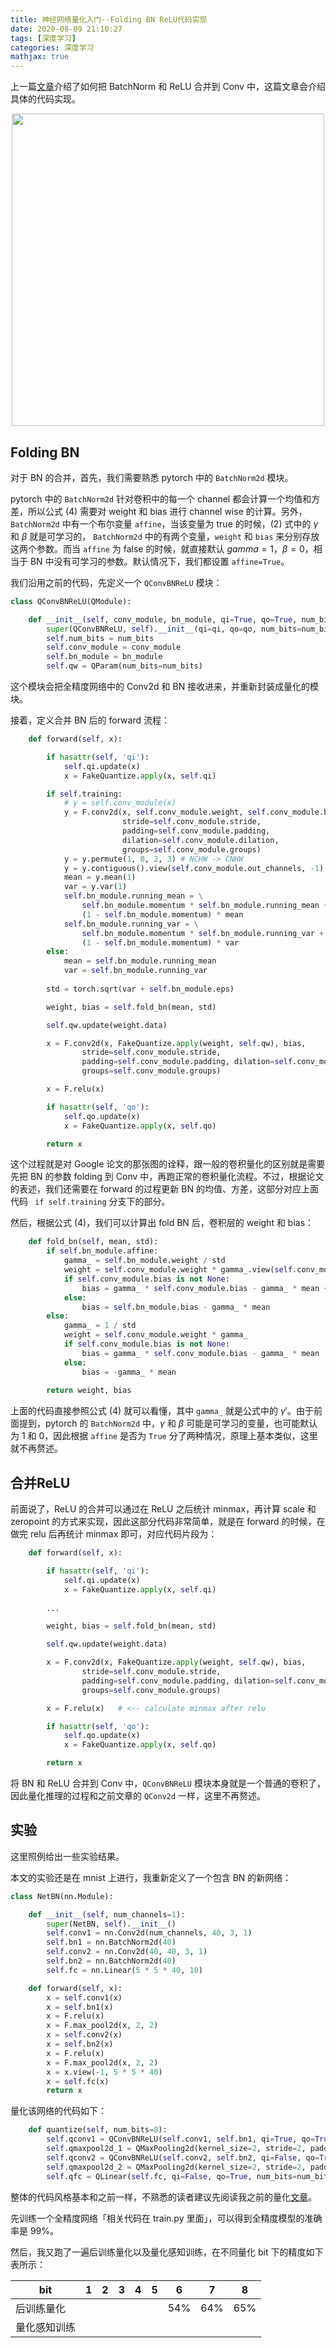 ```yaml
---
title: 神经网络量化入门--Folding BN ReLU代码实现
date: 2020-08-09 21:10:27
tags: [深度学习]
categories: 深度学习
mathjax: true
---
```


上一篇[文章](https://jermmy.github.io/2020/07/19/2020-7-19-network-quantization-4/)介绍了如何把 BatchNorm 和 ReLU 合并到 Conv 中，这篇文章会介绍具体的代码实现。

<center>
  <img src="/images/2020-8-9/folding-bn-relu.png" width="500px">
</center>

## Folding BN

对于 BN 的合并，首先，我们需要熟悉 pytorch 中的 `BatchNorm2d` 模块。

pytorch 中的 `BatchNorm2d` 针对卷积中的每一个 channel 都会计算一个均值和方差，所以公式 (4) 需要对 weight 和 bias 进行 channel wise 的计算。另外，`BatchNorm2d` 中有一个布尔变量 `affine`，当该变量为 true 的时候，(2) 式中的 $\gamma$ 和 $\beta$ 就是可学习的， `BatchNorm2d` 中的有两个变量，`weight` 和 `bias` 来分别存放这两个参数。而当 `affine` 为 false 的时候，就直接默认 $gamma=1$，$\beta=0$，相当于 BN 中没有可学习的参数。默认情况下，我们都设置 `affine=True`。

我们沿用之前的代码，先定义一个 `QConvBNReLU` 模块：

```python
class QConvBNReLU(QModule):

    def __init__(self, conv_module, bn_module, qi=True, qo=True, num_bits=8):
        super(QConvBNReLU, self).__init__(qi=qi, qo=qo, num_bits=num_bits)
        self.num_bits = num_bits
        self.conv_module = conv_module
        self.bn_module = bn_module
        self.qw = QParam(num_bits=num_bits)
```

这个模块会把全精度网络中的 Conv2d 和 BN 接收进来，并重新封装成量化的模块。

接着，定义合并 BN 后的 forward 流程：

```python
    def forward(self, x):

        if hasattr(self, 'qi'):
            self.qi.update(x)
            x = FakeQuantize.apply(x, self.qi)

        if self.training:
            # y = self.conv_module(x)
            y = F.conv2d(x, self.conv_module.weight, self.conv_module.bias, 
                         stride=self.conv_module.stride,
                         padding=self.conv_module.padding,
                         dilation=self.conv_module.dilation,
                         groups=self.conv_module.groups)
            y = y.permute(1, 0, 2, 3) # NCHW -> CNHW
            y = y.contiguous().view(self.conv_module.out_channels, -1)
            mean = y.mean(1)
            var = y.var(1)
            self.bn_module.running_mean = \
                self.bn_module.momentum * self.bn_module.running_mean + \
                (1 - self.bn_module.momentum) * mean
            self.bn_module.running_var = \
                self.bn_module.momentum * self.bn_module.running_var + \
                (1 - self.bn_module.momentum) * var
        else:
            mean = self.bn_module.running_mean
            var = self.bn_module.running_var
        
        std = torch.sqrt(var + self.bn_module.eps)

        weight, bias = self.fold_bn(mean, std)

        self.qw.update(weight.data)

        x = F.conv2d(x, FakeQuantize.apply(weight, self.qw), bias, 
                stride=self.conv_module.stride,
                padding=self.conv_module.padding, dilation=self.conv_module.dilation, 
                groups=self.conv_module.groups)

        x = F.relu(x)

        if hasattr(self, 'qo'):
            self.qo.update(x)
            x = FakeQuantize.apply(x, self.qo)

        return x
```

这个过程就是对 Google 论文的那张图的诠释，跟一般的卷积量化的区别就是需要先把 BN 的参数 folding 到 Conv 中，再跑正常的卷积量化流程。不过，根据论文的表述，我们还需要在 forward 的过程更新 BN 的均值、方差，这部分对应上面代码 ` if self.training` 分支下的部分。

然后，根据公式 (4)，我们可以计算出 fold BN 后，卷积层的 weight 和 bias：

```python
    def fold_bn(self, mean, std):
        if self.bn_module.affine:
            gamma_ = self.bn_module.weight / std
            weight = self.conv_module.weight * gamma_.view(self.conv_module.out_channels, 1, 1, 1)
            if self.conv_module.bias is not None:
                bias = gamma_ * self.conv_module.bias - gamma_ * mean + self.bn_module.bias
            else:
                bias = self.bn_module.bias - gamma_ * mean
        else:
            gamma_ = 1 / std
            weight = self.conv_module.weight * gamma_
            if self.conv_module.bias is not None:
                bias = gamma_ * self.conv_module.bias - gamma_ * mean
            else:
                bias = -gamma_ * mean
            
        return weight, bias
```

上面的代码直接参照公式 (4) 就可以看懂，其中 `gamma_` 就是公式中的 $\gamma'$。由于前面提到，pytorch 的 `BatchNorm2d` 中，$\gamma$ 和 $\beta$ 可能是可学习的变量，也可能默认为 1 和 0，因此根据 `affine` 是否为 `True` 分了两种情况，原理上基本类似，这里就不再赘述。

## 合并ReLU

前面说了，ReLU 的合并可以通过在 ReLU 之后统计 minmax，再计算 scale 和 zeropoint 的方式来实现，因此这部分代码非常简单，就是在 forward 的时候，在做完 relu 后再统计 minmax 即可，对应代码片段为：

```python
    def forward(self, x):

        if hasattr(self, 'qi'):
            self.qi.update(x)
            x = FakeQuantize.apply(x, self.qi)
        
        ...

        weight, bias = self.fold_bn(mean, std)

        self.qw.update(weight.data)

        x = F.conv2d(x, FakeQuantize.apply(weight, self.qw), bias, 
                stride=self.conv_module.stride,
                padding=self.conv_module.padding, dilation=self.conv_module.dilation, 
                groups=self.conv_module.groups)

        x = F.relu(x)   # <-- calculate minmax after relu

        if hasattr(self, 'qo'):
            self.qo.update(x)
            x = FakeQuantize.apply(x, self.qo)

        return x
```

将 BN 和 ReLU 合并到 Conv 中，`QConvBNReLU` 模块本身就是一个普通的卷积了，因此量化推理的过程和之前文章的 `QConv2d` 一样，这里不再赘述。

## 实验

这里照例给出一些实验结果。

本文的实验还是在 mnist 上进行，我重新定义了一个包含 BN 的新网络：

```python
class NetBN(nn.Module):

    def __init__(self, num_channels=1):
        super(NetBN, self).__init__()
        self.conv1 = nn.Conv2d(num_channels, 40, 3, 1)
        self.bn1 = nn.BatchNorm2d(40)
        self.conv2 = nn.Conv2d(40, 40, 3, 1)
        self.bn2 = nn.BatchNorm2d(40)
        self.fc = nn.Linear(5 * 5 * 40, 10)

    def forward(self, x):
        x = self.conv1(x)
        x = self.bn1(x)
        x = F.relu(x)
        x = F.max_pool2d(x, 2, 2)
        x = self.conv2(x)
        x = self.bn2(x)
        x = F.relu(x)
        x = F.max_pool2d(x, 2, 2)
        x = x.view(-1, 5 * 5 * 40)
        x = self.fc(x)
        return x
```

量化该网络的代码如下：

```python
    def quantize(self, num_bits=8):
        self.qconv1 = QConvBNReLU(self.conv1, self.bn1, qi=True, qo=True, num_bits=num_bits)
        self.qmaxpool2d_1 = QMaxPooling2d(kernel_size=2, stride=2, padding=0)
        self.qconv2 = QConvBNReLU(self.conv2, self.bn2, qi=False, qo=True, num_bits=num_bits)
        self.qmaxpool2d_2 = QMaxPooling2d(kernel_size=2, stride=2, padding=0)
        self.qfc = QLinear(self.fc, qi=False, qo=True, num_bits=num_bits)
```

整体的代码风格基本和之前一样，不熟悉的读者建议先阅读我之前的量化[文章](https://jermmy.github.io/2020/06/13/2020-6-13-network-quantization-1/)。

先训练一个全精度网络「相关代码在 train.py 里面」，可以得到全精度模型的准确率是 99%。

然后，我又跑了一遍后训练量化以及量化感知训练，在不同量化 bit 下的精度如下表所示：

| bit          | 1    | 2    | 3    | 4    | 5    | 6    | 7    | 8    |
| ------------ | ---- | ---- | ---- | ---- | ---- | ---- | ---- | ---- |
| 后训练量化   |      |      |      |      |      | 54%  | 64%  | 65%  |
| 量化感知训练 |      |      |      |      |      |      |      |      |

